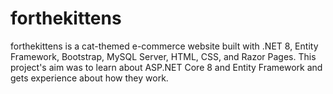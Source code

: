 # forthekittens
forthekittens is a cat-themed e-commerce website built with .NET 8, Entity Framework, Bootstrap, MySQL Server, HTML, CSS, and Razor Pages. 
This project's aim was to learn about ASP.NET Core 8 and Entity Framework and gets experience about how they work.

